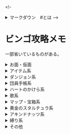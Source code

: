 <!-<details>
    <summary>マークダウン　#とは --></summary>
    <div>
        test
    </div>
</details>


# ビンゴ攻略メモ

一部省いているものがある。

<details>
    <summary>お面・仮面</summary>
    <div style="padding-left: 3em;">

        <h3>単一のお面指定</h3>

        <details>
            <summary>All-Night Mask</summary>
            <div>
                test
            </div>
        </details>
    
        <details>
            <summary>Blast Mask</summary>
            <div>
                test
            </div>
        </details>
    
        <details>
            <summary>Bunny Hood</summary>
            <div>
                test
            </div>
        </details>
    
        <details>
            <summary>Captain's Hat</summary>
            <div>
                test
            </div>
        </details>
    
        <details>
            <summary>Circus Leader's Mask</summary>
            <div>
                test
            </div>
        </details>
    
        <details>
            <summary>Couple's Mask</summary>
            <div>
                test
            </div>
        </details>
    
        <details>
            <summary>Garo Mask</summary>
            <div>
                test
            </div>
        </details>
    
        <details>
            <summary>Giant's Mask</summary>
            <div>
                test
            </div>
        </details>
    
        <details>
            <summary>Gibdo Mask</summary>
            <div>
                test
            </div>
        </details>
    
        <details>
            <summary>Mask of Scents</summary>
            <div>
                test
            </div>
        </details>
    
        <details>
            <summary>Mask of Truth</summary>
            <div>
                test
            </div>
        </details>
    
        <details>
            <summary>Postman's Hat</summary>
            <div>
                test
            </div>
        </details>
    
        <details>
            <summary>Romani's Mask</summary>
            <div>
                test
            </div>
        </details>

        <h3>スロット・個数指定</h3>

        <details>
            <summary>7 Masks</summary>
            <div>
                test
            </div>
        </details>

        <details>
            <summary>10 Masks</summary>
            <div>
                test
            </div>
        </details>

        <details>
            <summary>12 Masks</summary>
            <div>
                test
            </div>
        </details>

        <details>
            <summary>14 Masks</summary>
            <div>
                test
            </div>
        </details>

        <details>
            <summary>Column of 4 Masks</summary>
            <div>
                test
            </div>
        </details>

        <details>
            <summary>Row of 6 Masks</summary>
            <div>
                test
            </div>
        </details>

    </div>
</details>


<details>
    <summary>アイテム系</summary>
    <div style="padding-left: 3em;">

        <h3>通常アイテム</h3>
        <details>
            <summary>Hookshot</summary>
            <div>
                test
            </div>
        </details>

        <details>
            <summary>Light Arrow</summary>
            <div>
                test
            </div>
        </details>

        <details>
            <summary>Fire Arrow</summary>
            <div>
                test
            </div>
        </details>

        <details>
            <summary>Ice Arrow</summary>
            <div>
                test
            </div>
        </details>

        <details>
            <summary>2 Elemental Arrows</summary>
            <div>
                test
            </div>
        </details>

        <details>
            <summary>Powder Keg</summary>
            <div>
                test
            </div>
        </details>

        <details>
            <summary>20 Magic Beans</summary>
            <div>
                test
            </div>
        </details>

        <h3>ビンアイテム</h3>
        <h4>ビンが貰えるもの</h4>
        <details>
            <summary>Milk</summary>
            <div>
                test
            </div>
        </details>

        <details>
            <summary>Chateau Romani</summary>
            <div>
                test
            </div>
        </details>

        <details>
            <summary>Beaver Bottle</summary>
            <div>
                test
            </div>
        </details>

        <details>
            <summary>Big Poe</summary>
            <div>
                test
            </div>
        </details>

        <details>
            <summary>Gold Dust</summary>
            <div>
                test
            </div>
        </details>

        <details>
            <summary>3 Real Bottles (no dupe)</summary>
            <div>
                test
            </div>
        </details>

        <details>
            <summary>4 Real Bottles (no dupe)</summary>
            <div>
                test
            </div>
        </details>


        <h4>自分で空き瓶に詰めるもの</h4>
        <details>
            <summary>Blue Potion</summary>
            <div>
                test
            </div>
        </details>

        <details>
            <summary>Bottled Deku Princess</summary>
            <div>
                test
            </div>
        </details>

        <details>
            <summary>Seahorse</summary>
            <div>
                test
            </div>
        </details>

        <details>
            <summary>Red, Green, and Blue Potions</summary>
            <div>
                test
            </div>
        </details>

        <details>
            <summary>Normal Poe</summary>
            <div>
                test
            </div>
        </details>

        <details>
            <summary>Magical Mushroom</summary>
            <div>
                test
            </div>
        </details>

        <details>
            <summary>10 Unique Bottle Contents</summary>
            <div>
                test
            </div>
        </details>

        <h3>イベントアイテム</h3>
        <details>
            <summary>Room Key</summary>
            <div>
                test
            </div>
        </details>

        <details>
            <summary>Pendant of Memories</summary>
            <div>
                test
            </div>
        </details>


        <h3>インベントリ</h3>
        <details>
            <summary>Razor Sword</summary>
            <div>
                test
            </div>
        </details>

        <details>
            <summary>Gilded Sword</summary>
            <div>
                test
            </div>
        </details>

        <details>
            <summary>Mirror Shield</summary>
            <div>
                test
            </div>
        </details>

        <details>
            <summary>Giant Wallet</summary>
            <div>
                test
            </div>
        </details>

        <details>
            <summary>Biggest Quiver</summary>
            <div>
                test
            </div>
        </details>

        <details>
            <summary>Biggest Bomb Bag</summary>
            <div>
                test
            </div>
        </details>

        <h3>大妖精</h3>
        <details>
            <summary>Great Spin</summary>
            <div>
                test
            </div>
        </details>

        <details>
            <summary>Double Magic</summary>
            <div>
                test
            </div>
        </details>

        <details>
            <summary>Great Fairy's Sword</summary>
            <div>
                test
            </div>
        </details>

        <details>
            <summary>2 Great Fairy Rewards</summary>
            <div>
                test
            </div>
        </details>

        <h3>スロット指定</h3>
        <details>
            <summary>12 Item Slots</summary>
            <div>
                test
            </div>
        </details>

        <details>
            <summary>Diagonal of 4 Item Slots</summary>
            <div>
                test
            </div>
        </details>

    </div>
</details>


<details>
    <summary>ダンジョン系</summary>
    <div style="padding-left: 3em;">

        <h3>はぐれ妖精</h3>
        <details>
            <summary>10 WFT Fairies</summary>
            <div>
                test
            </div>
        </details>

        <details>
            <summary>5 STT Fairies</summary>
            <div>
                test
            </div>
        </details>

        <details>
            <summary>10 STT Fairies</summary>
            <div>
                test
            </div>
        </details>

        <details>
            <summary>10 SHT Fairies</summary>
            <div>
                test
            </div>
        </details>

        <details>
            <summary>20 Total Stray Fairies</summary>
            <div>
                test
            </div>
        </details>

        <details>
            <summary>30 Total Stray Fairies</summary>
            <div>
                test
            </div>
        </details>

        <details>
            <summary>Get STT Wizrobe Stray Fairy</summary>
            <div>
                test
            </div>
        </details>


        <h3>ボス鍵・マップ・コンパス</h3>
        <details>
            <summary>WFT Map and Compass</summary>
            <div>
                test
            </div>
        </details>

        <details>
            <summary>SHT Map and Compass</summary>
            <div>
                test
            </div>
        </details>

        <details>
            <summary>GBT Map and Compass</summary>
            <div>
                test
            </div>
        </details>

        <details>
            <summary>STT Map and Compass</summary>
            <div>
                test
            </div>
        </details>

        <details>
            <summary>WFT Boss Key</summary>
            <div>
                test
            </div>
        </details>

        <details>
            <summary>SHT Boss Key</summary>
            <div>
                test
            </div>
        </details>

        <details>
            <summary>STT Boss Key</summary>
            <div>
                test
            </div>
        </details>

        <details>
            <summary>2 Boss Keys</summary>
            <div>
                test
            </div>
        </details>

        <details>
            <summary>3 Boss Keys</summary>
            <div>
                test
            </div>
        </details>

        <details>
            <summary>3 Temple Compasses</summary>
            <div>
                test
            </div>
        </details>

        <details>
            <summary>2 Temple Maps and Compasses</summary>
            <div>
                test
            </div>
        </details>

        <details>
            <summary>2 Temple Maps, Compasses, and Boss Keys</summary>
            <div>
                test
            </div>
        </details>

        <details>
            <summary>Unlock Odolwa's Door</summary>
            <div>
                test
            </div>
        </details>

        <details>
            <summary>Unlock Goht's Door</summary>
            <div>
                test
            </div>
        </details>

        <details>
            <summary>Unlock Twinmold's Door</summary>
            <div>
                test
            </div>
        </details>


        <h3>ボス・中ボス討伐</h3>
        <details>
            <summary>Kill 3 Dinolfos</summary>
            <div>
                test
            </div>
        </details>

        <details>
            <summary>Kill 2 Wizrobes</summary>
            <div>
                test
            </div>
        </details>

        <details>
            <summary>Kill 2 Iron Knuckles</summary>
            <div>
                test
            </div>
        </details>

        <details>
            <summary>Defeat Garo Ninja</summary>
            <div>
                test
            </div>
        </details>

        <details>
            <summary>Odolwa's Remains</summary>
            <div>
                test
            </div>
        </details>

        <details>
            <summary>Goht's Remains</summary>
            <div>
                test
            </div>
        </details>

        <details>
            <summary>Gyorg's Remains</summary>
            <div>
                test
            </div>
        </details>

        <details>
            <summary>Twinmold's Remains</summary>
            <div>
                test
            </div>
        </details>

        <details>
            <summary>2 Boss Remains</summary>
            <div>
                test
            </div>
        </details>


        <h3>宝箱アイテム</h3>
        <details>
            <summary>3 Unused SHT Small Keys</summary>
            <div>
                test
            </div>
        </details>

        <details>
            <summary>2 Unused STT Small Keys</summary>
            <div>
                test
            </div>
        </details>

        <details>
            <summary>4 Total Unused Small Keys</summary>
            <div>
                test
            </div>
        </details>

        <details>
            <summary>Open 8 WFT Chests</summary>
            <div>
                test
            </div>
        </details>

        <details>
            <summary>Open 10 SHT Chests</summary>
            <div>
                test
            </div>
        </details>

        <details>
            <summary>Open 5 GBT Chests</summary>
            <div>
                test
            </div>
        </details>


        <h3>ギミック解除</h3>
        <details>
            <summary>Remove All Blocks from SHT Pillar</summary>
            <div>
                test
            </div>
        </details>

        <details>
            <summary>Destroy 15 SHT Ice Blocks</summary>
            <div>
                test
            </div>
        </details>

        <details>
            <summary>Change GBT Water Direction</summary>
            <div>
                test
            </div>
        </details>

        <details>
            <summary>Press 3 STT Yellow Floor Switches</summary>
            <div>
                test
            </div>
        </details>

    </div>
</details>


<details>
    <summary>団員手帳系</summary>
    <div style="padding-left: 3em;">

    <details>
        <summary>??? Happiness Seal</summary>
        <div>
            test
        </div>
    </details>

    <details>
        <summary>Curiosity Shop Owner Happiness Seal</summary>
        <div>
            test
        </div>
    </details>

    <details>
        <summary>Gorman Brother's Happiness Seal</summary>
        <div>
            test
        </div>
    </details>

    <details>
        <summary>Postman Happiness Seal</summary>
        <div>
            test
        </div>
    </details>

    <details>
        <summary>Romani Happiness Seal</summary>
        <div>
            test
        </div>
    </details>

    <details>
        <summary>Rosa Sister's Happiness Seal</summary>
        <div>
            test
        </div>
    </details>

    <h3>個数指定・特殊タスク</h3>
    <details>
        <summary>All Notebook Pictures</summary>
        <div>
            test
        </div>
    </details>

    <details>
        <summary>6 Happiness Seals</summary>
        <div>
            test
        </div>
    </details>

    <details>
        <summary>10 Happiness Seals</summary>
        <div>
            test
        </div>
    </details>

    </div>
</details>


<details>
    <summary>ハートのかけら系</summary>
    <div style="padding-left: 3em;">

    <details>
        <summary>Beaver HP</summary>
        <div>
            test
        </div>
    </details>

    <details>
        <summary>Doggy Racetrack HP</summary>
        <div>
            test
        </div>
    </details>

    <details>
        <summary>Deku Playground HP</summary>
        <div>
            test
        </div>
    </details>

    <details>
        <summary>Ghost Hut HP</summary>
        <div>
            test
        </div>
    </details>

    <details>
        <summary>Ikana Castle HP</summary>
        <div>
            test
        </div>
    </details>

    <details>
        <summary>Keaton Quiz HP</summary>
        <div>
            test
        </div>
    </details>

    <details>
        <summary>Marine Lab Fish HP</summary>
        <div>
            test
        </div>
    </details>

    <details>
        <summary>Oceanside Spider House HP</summary>
        <div>
            test
        </div>
    </details>

    <details>
        <summary>Path to Snowhead HP</summary>
        <div>
            test
        </div>
    </details>

    <details>
        <summary>Pinnacle Rock HP</summary>
        <div>
            test
        </div>
    </details>

    <details>
        <summary>Pirate's Fortress HP</summary>
        <div>
            test
        </div>
    </details>


    <h3>個数指定</h3>
    <details>
        <summary>Both Shooting Gallery HPs</summary>
        <div>
            test
        </div>
    </details>

    <details>
        <summary>All 3 Tourist Center Area HPs</summary>
        <div>
            test
        </div>
    </details>

    <details>
        <summary>4 Business Scrub HPs</summary>
        <div>
            test
        </div>
    </details>

    <details>
        <summary>All 5 Termina Grotto HPs</summary>
        <div>
            test
        </div>
    </details>

    <details>
        <summary>5 East Clock Town HPs</summary>
        <div>
            test
        </div>
    </details>

    <details>
        <summary>6 Hearts (no dupe)</summary>
        <div>
            test
        </div>
    </details>

    <details>
        <summary>7 Hearts (no dupe)</summary>
        <div>
            test
        </div>
    </details>

    <details>
        <summary>8 Hearts (no dupe)</summary>
        <div>
            test
        </div>
    </details>

    </div>
</details>

<details>
    <summary>歌系</summary>
    <div style="padding-left: 3em;">

    <details>
        <summary>Elegy of Emptiness</summary>
        <div>
            test
        </div>
    </details>

    <details>
        <summary>Epona's Song</summary>
        <div>
            test
        </div>
    </details>

    <details>
        <summary>Goron Lullaby</summary>
        <div>
            test
        </div>
    </details>

    <details>
        <summary>Lullaby Intro</summary>
        <div>
            test
        </div>
    </details>

    <details>
        <summary>New Wave Bossa Nova</summary>
        <div>
            test
        </div>
    </details>

    <details>
        <summary>Oath to Order</summary>
        <div>
            test
        </div>
    </details>

    <details>
        <summary>Song of Storms</summary>
        <div>
            test
        </div>
    </details>


    <h3>個数指定</h3>
    <details>
        <summary>All Top Row Songs</summary>
        <div>
            test
        </div>
    </details>

    <details>
        <summary>3 Bottom Row Songs</summary>
        <div>
            test
        </div>
    </details>

    <details>
        <summary>7 Songs</summary>
        <div>
            test
        </div>
    </details>

    </div>
</details>

<details>
    <summary>マップ・宝箱系</summary>
    <div style="padding-left: 3em;">

    <details>
        <summary>Open Chest of Magic Beans</summary>
        <div>
            test
        </div>
    </details>

    <details>
        <summary>Open 2 Well Chests</summary>
        <div>
            test
        </div>
    </details>

    <details>
        <summary>Open 11 Pirate's Fortress area Chests</summary>
        <div>
            test
        </div>
    </details>

    <details>
        <summary>Clear All 3 Chest Icons on Termina Field Map</summary>
        <div>
            test
        </div>
    </details>

    <details>
        <summary>Clear All 3 Chest Icons on Zora Cape Map</summary>
        <div>
            test
        </div>
    </details>

    <details>
        <summary>Clear 3 Chest Icons on Mountain Village Maps</summary>
        <div>
            test
        </div>
    </details>

    <details>
        <summary>All Maps from Tingle</summary>
        <div>
            test
        </div>
    </details>

    </div>
</details>


<details>
    <summary>黄金のスタルチュラ系</summary>
    <div style="padding-left: 3em;">

    <details>
        <summary>15 Oceanside Skulltula Tokens</summary>
        <div>
            test
        </div>
    </details>

    <details>
        <summary>45 Skulltula Tokens</summary>
        <div>
            test
        </div>
    </details>

    </div>
</details>


<details>
    <summary>アキンドナッツ系</summary>
    <div style="padding-left: 3em;">

    <details>
        <summary>Gold Rupee from Ikana Business Scrub</summary>
        <div>
            test
        </div>
    </details>

    </div>
</details>


<details>
    <summary>縛り系</summary>
    <div style="padding-left: 3em;">

    <details>
        <summary>No Song of Soaring</summary>
        <div>
            test
        </div>
    </details>

    <details>
        <summary>No Hidden Owl Statue</summary>
        <div>
            test
        </div>
    </details>

    </div>
</details>


<details>
    <summary>その他</summary>
    <div style="padding-left: 3em;">

    <details>
        <summary>Cremia's Reward(hug or 200 rupees)</summary>
        <div>
            test
        </div>
    </details>

    <details>
        <summary>Defeat Captain Keeta</summary>
        <div>
            test
        </div>
    </details>

    <details>
        <summary>Enter 4th Day</summary>
        <div>
            test
        </div>
    </details>

    <details>
        <summary>Hit All 10 Owl Statues</summary>
        <div>
            test
        </div>
    </details>

    <details>
        <summary>Open 2 Graves</summary>
        <div>
            test
        </div>
    </details>

    <details>
        <summary>Save Sun Mask</summary>
        <div>
            test
        </div>
    </details>

    <details>
        <summary>Under 00:35 Epona Archery</summary>
        <div>
            test
        </div>
    </details>

    <h3>アイテム使用<h3>
    <details>
        <summary>Explode Hole in Ikana Castle Ceiling</summary>
        <div>
            test
        </div>
    </details>

    <details>
        <summary>Pictograph of Dancing Redead</summary>
        <div>
            test
        </div>
    </details>

    <details>
        <summary>Grow 8 Bean Plants</summary>
        <div>
            test
        </div>
    </details>

    <details>
        <summary>Unbar 5 doors in the Well</summary>
        <div>
            test
        </div>
    </details>


    <h3>最終状態指定<h3>
    <details>
        <summary>No Shield</summary>
        <div>
            test
        </div>
    </details>

    <details>
        <summary>2 blank C-buttons</summary>
        <div>
            test
        </div>
    </details>

    <details>
        <summary>Blank B Button (no sword)</summary>
        <div>
            test
        </div>
    </details>

    <details>
        <summary>Rock Sirloin above head</summary>
        <div>
            test
        </div>
    </details>

    <details>
        <summary>Exactly 333 Rupees in Wallet</summary>
        <div>
            test
        </div>
    </details>

    <details>
        <summary>500 Rupees in Wallet</summary>
        <div>
            test
        </div>
    </details>

    <details>
        <summary>1000 Rupees in Bank</summary>
        <div>
            test
        </div>
    </details>

    </div>
</details>
